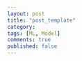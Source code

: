 ```yaml
---
layout: post
title: "post_template"
category: 
tags: [ML, Model]
comments: true
published: false
---
```


